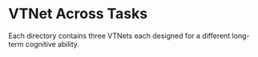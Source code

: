 # VTNet Across Tasks

Each directory contains three VTNets each designed for a different long-term cognitive ability.
